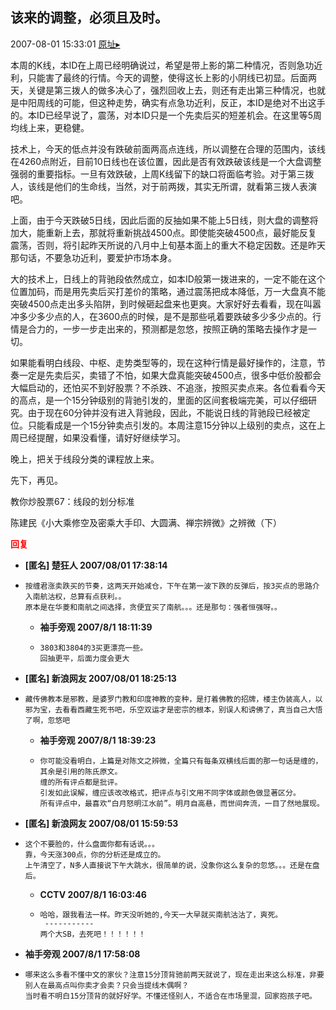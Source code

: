 ## 该来的调整，必须且及时。
2007-08-01 15:33:01
[原址▸](http://www.fxgan.com/chan_time/2007_07_12/605.htm)



 本周的K线，本ID在上周已经明确说过，希望是带上影的第二种情况，否则急功近利，只能害了最终的行情。今天的调整，使得这长上影的小阴线已初显。后面两天，关键是第三拨人的做多决心了，强烈回收上去，则还有走出第三种情况，也就是中阳周线的可能，但这种走势，确实有点急功近利，反正，本ID是绝对不出这手的。本ID已经早说了，震荡，对本ID只是一个先卖后买的短差机会。在这里等5周均线上来，更稳健。


 


 技术上，今天的低点并没有跌破前面两高点连线，所以调整在合理的范围内，该线在4260点附近，目前10日线也在该位置，因此是否有效跌破该线是一个大盘调整强弱的重要指标。一旦有效跌破，上周K线留下的缺口将面临考验。对于第三拨人，该线是他们的生命线，当然，对于前两拨，其实无所谓，就看第三拨人表演吧。


 


 上面，由于今天跌破5日线，因此后面的反抽如果不能上5日线，则大盘的调整将加大，能重新上去，那就将重新挑战4500点。即使能突破4500点，最好能反复震荡，否则，将引起昨天所说的八月中上旬基本面上的重大不稳定因数。还是昨天那句话，不要急功近利，要爱护市场本身。


 


 大的技术上，日线上的背驰段依然成立，如本ID般第一拨进来的，一定不能在这个位置加码，而是用先卖后买打差价的策略，通过震荡把成本降低，万一大盘真不能突破4500点走出多头陷阱，到时候砸起盘来也更爽。大家好好去看看，现在叫嚣冲多少多少点的人，在3600点的时候，是不是那些吼着要跌破多少多少点的。行情是合力的，一步一步走出来的，预测都是忽悠，按照正确的策略去操作才是一切。


 


 如果能看明白线段、中枢、走势类型等的，现在这种行情是最好操作的，注意，节奏一定是先卖后买，卖错了不怕，如果大盘真能突破4500点，很多中低价股都会大幅启动的，还怕买不到好股票？不杀跌、不追涨，按照买卖点来。各位看看今天的高点，是一个15分钟级别的背驰引发的，里面的区间套极端完美，可以仔细研究。由于现在60分钟并没有进入背驰段，因此，不能说日线的背驰段已经被定位。只能看成是一个15分钟卖点引发的。本周注意15分钟以上级别的卖点，这在上周已经提醒，如果没看懂，请好好继续学习。


 


 晚上，把关于线段分类的课程放上来。


 


 先下，再见。


 


 


 教你炒股票67：线段的划分标准


 


 


 
  陈建民《小大乘修空及密乘大手印、大圆满、禅宗辨微》之辨微（下）
  





<font color='red'>**回复**</font>


- **[匿名] 楚狂人  2007/08/01 17:38:14**
- ```
  按缠君涨卖跌买的节奏，这两天开始减仓，下午在第一波下跌的反弹后，按3买点的思路介入南航沽权，总算有点获利。。
  原本是在华菱和南航之间选择，贪便宜买了南航。。。还是那句：强者恒强呀。。 
  ```
   - **袖手旁观 2007/8/1 18:11:39**
   - ```
     3803和3804的3买更漂亮一些。
     回抽更平，后面力度会更大
     ```
- **[匿名] 新浪网友  2007/08/01 18:25:13**
- ```
  藏传佛教本是邪教，是婆罗门教和印度神教的变种，是打着佛教的招牌，楼主伪装高人，以邪为宝，去看看西藏生死书吧，乐空双运才是密宗的根本，别误人和谤佛了，真当自己大悟了啊，忽悠吧 
  ```
   - **袖手旁观 2007/8/1 18:39:23**
   - ```
     你可能没看明白，上篇是对陈文之辨微，全篇只有每条双横线后面的那一句话是缠的，其余是引用的陈氏原文。
     缠的所有评点都是批评。
     引发如此误解，缠应该改改格式，把评点与引文用不同字体或颜色做显著区分。
     所有评点中，最喜欢“白月怒明江水前”。明月自高悬，而世间奔流，一目了然地展现。
     ```
- **[匿名] 新浪网友  2007/08/01 15:59:53**
- ```
  这个不要脸的，什么盘面你都有话说。。。
  靠，今天涨300点，你的分析还是成立的。
  上午清空了，N多人直接说下午大跳水，很简单的说，没象你这么复杂的忽悠。。。还是在盘后。
  ```
   - **CCTV 2007/8/1 16:03:46**
   - ```
     哈哈，跟我看法一样。昨天没听她的,今天一大早就买南航沽沽了，爽死。 
      -----------
     两个大SB，去死吧！！！！！！
     ```
- **袖手旁观 2007/8/1 17:58:08**
- ```
  哪来这么多看不懂中文的家伙？注意15分顶背驰前两天就说了，现在走出来这么标准，非要别人在最高点叫你卖才会卖？只会当提线木偶啊？
  当时看不明白15分顶背的就好好学。不懂还怪别人，不适合在市场里混，回家抱孩子吧。
  ```
